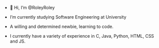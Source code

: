- 👋 Hi, I’m @RoleyRoley
- I’m currently studying Software Engineering at University

- A willing and determined newbie, learning to code.
- I currently have a variety of experience in C, Java, Python, HTML, CSS and JS.

<!---
RoleyRoley/RoleyRoley is a ✨ special ✨ repository because its `README.md` (this file) appears on your GitHub profile.
You can click the Preview link to take a look at your changes.
--->
